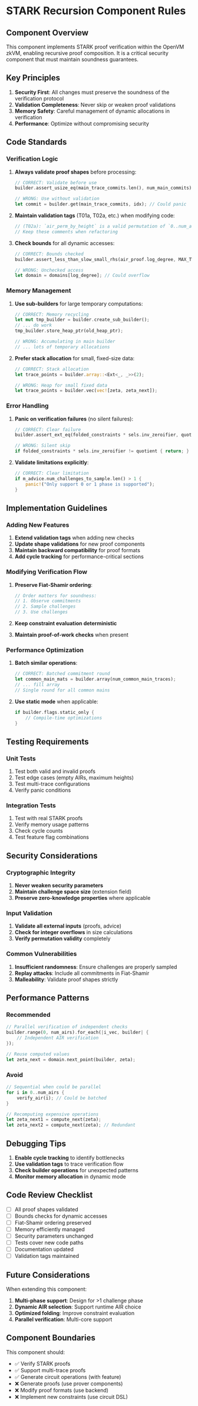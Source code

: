# STARK Recursion Component Rules

## Component Overview

This component implements STARK proof verification within the OpenVM zkVM, enabling recursive proof composition. It is a critical security component that must maintain soundness guarantees.

## Key Principles

1. **Security First**: All changes must preserve the soundness of the verification protocol
2. **Validation Completeness**: Never skip or weaken proof validations
3. **Memory Safety**: Careful management of dynamic allocations in verification
4. **Performance**: Optimize without compromising security

## Code Standards

### Verification Logic

1. **Always validate proof shapes** before processing:
   ```rust
   // CORRECT: Validate before use
   builder.assert_usize_eq(main_trace_commits.len(), num_main_commits);
   
   // WRONG: Use without validation
   let commit = builder.get(main_trace_commits, idx); // Could panic
   ```

2. **Maintain validation tags** (T01a, T02a, etc.) when modifying code:
   ```rust
   // (T02a): `air_perm_by_height` is a valid permutation of `0..num_airs`.
   // Keep these comments when refactoring
   ```

3. **Check bounds** for all dynamic accesses:
   ```rust
   // CORRECT: Bounds checked
   builder.assert_less_than_slow_small_rhs(air_proof.log_degree, MAX_TWO_ADICITY);
   
   // WRONG: Unchecked access
   let domain = domains[log_degree]; // Could overflow
   ```

### Memory Management

1. **Use sub-builders** for large temporary computations:
   ```rust
   // CORRECT: Memory recycling
   let mut tmp_builder = builder.create_sub_builder();
   // ... do work
   tmp_builder.store_heap_ptr(old_heap_ptr);
   
   // WRONG: Accumulating in main builder
   // ... lots of temporary allocations
   ```

2. **Prefer stack allocation** for small, fixed-size data:
   ```rust
   // CORRECT: Stack allocation
   let trace_points = builder.array::<Ext<_, _>>(2);
   
   // WRONG: Heap for small fixed data
   let trace_points = builder.vec(vec![zeta, zeta_next]);
   ```

### Error Handling

1. **Panic on verification failures** (no silent failures):
   ```rust
   // CORRECT: Clear failure
   builder.assert_ext_eq(folded_constraints * sels.inv_zeroifier, quotient);
   
   // WRONG: Silent skip
   if folded_constraints * sels.inv_zeroifier != quotient { return; }
   ```

2. **Validate limitations explicitly**:
   ```rust
   // CORRECT: Clear limitation
   if m_advice.num_challenges_to_sample.len() > 1 {
       panic!("Only support 0 or 1 phase is supported");
   }
   ```

## Implementation Guidelines

### Adding New Features

1. **Extend validation tags** when adding new checks
2. **Update shape validations** for new proof components
3. **Maintain backward compatibility** for proof formats
4. **Add cycle tracking** for performance-critical sections

### Modifying Verification Flow

1. **Preserve Fiat-Shamir ordering**:
   ```rust
   // Order matters for soundness:
   // 1. Observe commitments
   // 2. Sample challenges
   // 3. Use challenges
   ```

2. **Keep constraint evaluation deterministic**
3. **Maintain proof-of-work checks** when present

### Performance Optimization

1. **Batch similar operations**:
   ```rust
   // CORRECT: Batched commitment round
   let common_main_mats = builder.array(num_common_main_traces);
   // ... fill array
   // Single round for all common mains
   ```

2. **Use static mode** when applicable:
   ```rust
   if builder.flags.static_only {
       // Compile-time optimizations
   }
   ```

## Testing Requirements

### Unit Tests

1. Test both valid and invalid proofs
2. Test edge cases (empty AIRs, maximum heights)
3. Test multi-trace configurations
4. Verify panic conditions

### Integration Tests

1. Test with real STARK proofs
2. Verify memory usage patterns
3. Check cycle counts
4. Test feature flag combinations

## Security Considerations

### Cryptographic Integrity

1. **Never weaken security parameters**
2. **Maintain challenge space size** (extension field)
3. **Preserve zero-knowledge properties** where applicable

### Input Validation

1. **Validate all external inputs** (proofs, advice)
2. **Check for integer overflows** in size calculations
3. **Verify permutation validity** completely

### Common Vulnerabilities

1. **Insufficient randomness**: Ensure challenges are properly sampled
2. **Replay attacks**: Include all commitments in Fiat-Shamir
3. **Malleability**: Validate proof shapes strictly

## Performance Patterns

### Recommended

```rust
// Parallel verification of independent checks
builder.range(0, num_airs).for_each(|i_vec, builder| {
    // Independent AIR verification
});

// Reuse computed values
let zeta_next = domain.next_point(builder, zeta);
```

### Avoid

```rust
// Sequential when could be parallel
for i in 0..num_airs {
    verify_air(i); // Could be batched
}

// Recomputing expensive operations
let zeta_next1 = compute_next(zeta);
let zeta_next2 = compute_next(zeta); // Redundant
```

## Debugging Tips

1. **Enable cycle tracking** to identify bottlenecks
2. **Use validation tags** to trace verification flow
3. **Check builder operations** for unexpected patterns
4. **Monitor memory allocation** in dynamic mode

## Code Review Checklist

- [ ] All proof shapes validated
- [ ] Bounds checks for dynamic accesses
- [ ] Fiat-Shamir ordering preserved
- [ ] Memory efficiently managed
- [ ] Security parameters unchanged
- [ ] Tests cover new code paths
- [ ] Documentation updated
- [ ] Validation tags maintained

## Future Considerations

When extending this component:

1. **Multi-phase support**: Design for >1 challenge phase
2. **Dynamic AIR selection**: Support runtime AIR choice
3. **Optimized folding**: Improve constraint evaluation
4. **Parallel verification**: Multi-core support

## Component Boundaries

This component should:
- ✅ Verify STARK proofs
- ✅ Support multi-trace proofs
- ✅ Generate circuit operations (with feature)
- ❌ Generate proofs (use prover components)
- ❌ Modify proof formats (use backend)
- ❌ Implement new constraints (use circuit DSL)